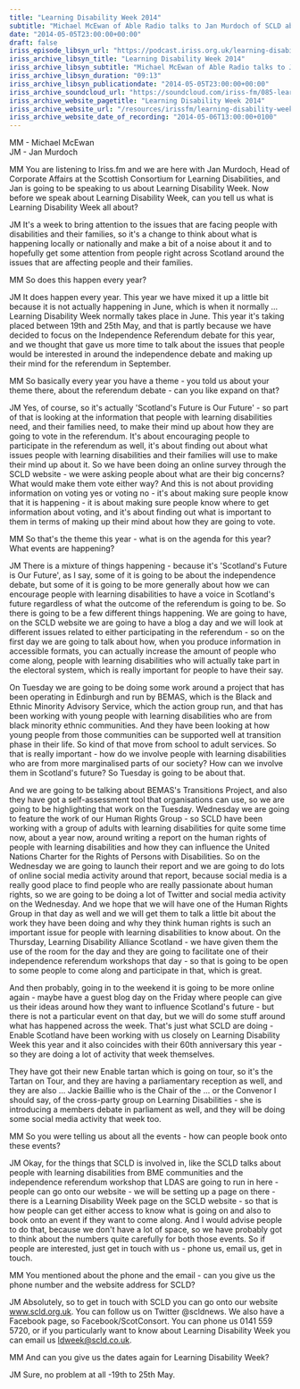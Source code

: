 ```yaml
---
title: "Learning Disability Week 2014"
subtitle: "Michael McEwan of Able Radio talks to Jan Murdoch of SCLD about what the week has in store."
date: "2014-05-05T23:00:00+00:00"
draft: false
iriss_episode_libsyn_url: "https://podcast.iriss.org.uk/learning-disability-week-2014-1"
iriss_archive_libsyn_title: "Learning Disability Week 2014"
iriss_archive_libsyn_subtitle: "Michael McEwan of Able Radio talks to Jan Murdoch of SCLD about what the week has in store."
iriss_archive_libsyn_duration: "09:13"
iriss_archive_libsyn_publicationdate: "2014-05-05T23:00:00+00:00"
iriss_archive_soundcloud_url: "https://soundcloud.com/iriss-fm/085-learning-disability-week-2014"
iriss_archive_website_pagetitle: "Learning Disability Week 2014"
iriss_archive_website_url: "/resources/irissfm/learning-disability-week-2014"
iriss_archive_website_date_of_recording: "2014-05-06T13:00:00+0100"
---
```

MM - Michael McEwan  
JM - Jan Murdoch

MM You are listening to Iriss.fm and we are here with Jan Murdoch, Head of Corporate Affairs at the Scottish Consortium for Learning Disabilities, and Jan is going to be speaking to us about Learning Disability Week. Now before we speak about Learning Disability Week, can you tell us what is Learning Disability Week all about?

JM It's a week to bring attention to the issues that are facing people with disabilities and their families, so it's a change to think about what is happening locally or nationally and make a bit of a noise about it and to hopefully get some attention from people right across Scotland around the issues that are affecting people and their families.

MM So does this happen every year?

JM It does happen every year. This year we have mixed it up a little bit because it is not actually happening in June, which is when it normally ... Learning Disability Week normally takes place in June. This year it's taking placed between 19th and 25th May, and that is partly because we have decided to focus on the Independence Referendum debate for this year, and we thought that gave us more time to talk about the issues that people would be interested in around the independence debate and making up their mind for the referendum in September.

MM So basically every year you have a theme - you told us about your theme there, about the referendum debate - can you like expand on that?

JM Yes, of course, so it's actually 'Scotland's Future is Our Future' - so part of that is looking at the information that people with learning disabilities need, and their families need, to make their mind up about how they are going to vote in the referendum. It's about encouraging people to participate in the referendum as well, it's about finding out about what issues people with learning disabilities and their families will use to make their mind up about it. So we have been doing an online survey through the SCLD website - we were asking people about what are their big concerns? What would make them vote either way? And this is not about providing information on voting yes or voting no - it's about making sure people know that it is happening - it is about making sure people know where to get information about voting, and it's about finding out what is important to them in terms of making up their mind about how they are going to vote.

MM So that's the theme this year - what is on the agenda for this year? What events are happening?

JM There is a mixture of things happening - because it's 'Scotland's Future is Our Future', as I say, some of it is going to be about the independence debate, but some of it is going to be more generally about how we can encourage people with learning disabilities to have a voice in Scotland's future regardless of what the outcome of the referendum is going to be. So there is going to be a few different things happening. We are going to have, on the SCLD website we are going to have a blog a day and we will look at different issues related to either participating in the referendum - so on the first day we are going to talk about how, when you produce information in accessible formats, you can actually increase the amount of people who come along, people with learning disabilities who will actually take part in the electoral system, which is really important for people to have their say.

On Tuesday we are going to be doing some work around a project that has been operating in Edinburgh and run by BEMAS, which is the Black and Ethnic Minority Advisory Service, which the action group run, and that has been working with young people with learning disabilities who are from black minority ethnic communities. And they have been looking at how young people from those communities can be supported well at transition phase in their life. So kind of that move from school to adult services. So that is really important - how do we involve people with learning disabilities who are from more marginalised parts of our society? How can we involve them in Scotland's future? So Tuesday is going to be about that.

And we are going to be talking about BEMAS's Transitions Project, and also they have got a self-assessment tool that organisations can use, so we are going to be highlighting that work on the Tuesday. Wednesday we are going to feature the work of our Human Rights Group - so SCLD have been working with a group of adults with learning disabilities for quite some time now, about a year now, around writing a report on the human rights of people with learning disabilities and how they can influence the United Nations Charter for the Rights of Persons with Disabilities. So on the Wednesday we are going to launch their report and we are going to do lots of online social media activity around that report, because social media is a really good place to find people who are really passionate about human rights, so we are going to be doing a lot of Twitter and social media activity on the Wednesday. And we hope that we will have one of the Human Rights Group in that day as well and we will get them to talk a little bit about the work they have been doing and why they think human rights is such an important issue for people with learning disabilities to know about. On the Thursday, Learning Disability Alliance Scotland - we have given them the use of the room for the day and they are going to facilitate one of their independence referendum workshops that day - so that is going to be open to some people to come along and participate in that, which is great.

And then probably, going in to the weekend it is going to be more online again - maybe have a guest blog day on the Friday where people can give us their ideas around how they want to influence Scotland's future - but there is not a particular event on that day, but we will do some stuff around what has happened across the week. That's just what SCLD are doing - Enable Scotland have been working with us closely on Learning Disability Week this year and it also coincides with their 60th anniversary this year - so they are doing a lot of activity that week themselves.

They have got their new Enable tartan which is going on tour, so it's the Tartan on Tour, and they are having a parliamentary reception as well, and they are also ... Jackie Baillie who is the Chair of the ... or the Convenor I should say, of the cross-party group on Learning Disabilities - she is introducing a members debate in parliament as well, and they will be doing some social media activity that week too.

MM So you were telling us about all the events - how can people book onto these events?

JM Okay, for the things that SCLD is involved in, like the SCLD talks about people with learning disabilities from BME communities and the independence referendum workshop that LDAS are going to run in here - people can go onto our website - we will be setting up a page on there - there is a Learning Disability Week page on the SCLD website - so that is how people can get either access to know what is going on and also to book onto an event if they want to come along. And I would advise people to do that, because we don't have a lot of space, so we have probably got to think about the numbers quite carefully for both those events. So if people are interested, just get in touch with us - phone us, email us, get in touch.

MM You mentioned about the phone and the email - can you give us the phone number and the website address for SCLD?

JM Absolutely, so to get in touch with SCLD you can go onto our website www.scld.org.uk. You can follow us on Twitter @scldnews. We also have a Facebook page, so Facebook/ScotConsort. You can phone us 0141 559 5720, or if you particularly want to know about Learning Disability Week you can email us ldweek@scld.co.uk.

MM And can you give us the dates again for Learning Disability Week?

JM Sure, no problem at all -19th to 25th May.